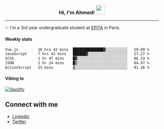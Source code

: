 <!-- Heading -->
<h3 align="center"> Hi, I'm Ahmed! <img src = "https://raw.githubusercontent.com/MartinHeinz/MartinHeinz/master/wave.gif" width = 30px></h3>

<!-- About section -->
---
✨ I'm a 3rd year undergraduate student at <a href="https://www.epita.fr/en/">EPITA</a> in Paris.

<h4 align ="left"> Weekly stats </h4>

<!--START_SECTION:waka-->

```txt
Vue.js         16 hrs 42 mins  ██████████████▓░░░░░░░░░░   59.09 %
JavaScript     7 hrs 42 mins   ██████▓░░░░░░░░░░░░░░░░░░   27.27 %
SCSS           1 hr 47 mins    █▓░░░░░░░░░░░░░░░░░░░░░░░   06.33 %
JSON           1 hr 24 mins    █▒░░░░░░░░░░░░░░░░░░░░░░░   04.97 %
ActionScript   23 mins         ▒░░░░░░░░░░░░░░░░░░░░░░░░   01.36 %
```

<!--END_SECTION:waka-->

<!-- [![Ahmed's GitHub stats](https://github-readme-stats.vercel.app/api?username=ahmedhassayoune)](https://github.com/anuraghazra/github-readme-stats) -->

<h4 align ="left">Vibing to</h4>

[![Spotify](https://novatorem-ten-lyart.vercel.app/api/spotify)](https://open.spotify.com/user/31knevkvll66tzc3gqtoi6ngjbre)

<!-- Connect section -->

## Connect with me
  * <a href="https://www.linkedin.com/in/ahmed-hassayoune">Linkedin</a>
  * <a href="https://twitter.com/Ahmedhassaaa">Twitter</a>

<!-- Connect section: END -->
